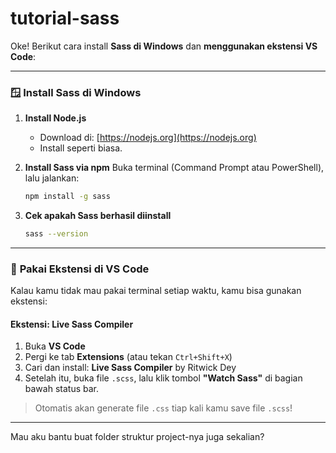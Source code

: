 # tutorial-sass
Oke! Berikut cara install **Sass di Windows** dan **menggunakan ekstensi VS Code**:

---

### 🪟 **Install Sass di Windows**
1. **Install Node.js**
   - Download di: [https://nodejs.org](https://nodejs.org)
   - Install seperti biasa.

2. **Install Sass via npm**
   Buka terminal (Command Prompt atau PowerShell), lalu jalankan:
   ```bash
   npm install -g sass
   ```

3. **Cek apakah Sass berhasil diinstall**
   ```bash
   sass --version
   ```

---

### 🔌 **Pakai Ekstensi di VS Code**
Kalau kamu tidak mau pakai terminal setiap waktu, kamu bisa gunakan ekstensi:

#### Ekstensi: **Live Sass Compiler**
1. Buka **VS Code**
2. Pergi ke tab **Extensions** (atau tekan `Ctrl+Shift+X`)
3. Cari dan install: **Live Sass Compiler** by Ritwick Dey
4. Setelah itu, buka file `.scss`, lalu klik tombol **"Watch Sass"** di bagian bawah status bar.

> Otomatis akan generate file `.css` tiap kali kamu save file `.scss`!

---

Mau aku bantu buat folder struktur project-nya juga sekalian?
